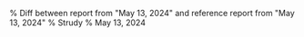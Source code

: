 % Diff between report from "May 13, 2024" and reference report from "May 13, 2024"
% Strudy
% May 13, 2024


